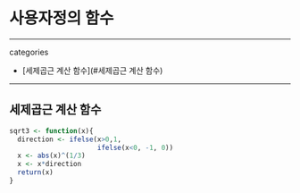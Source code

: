 # 사용자정의 함수
---
categories
* [세제곱근 계산 함수](#세제곱근 계산 함수)
---



## 세제곱근 계산 함수
```r
sqrt3 <- function(x){
  direction <- ifelse(x>0,1,
                      ifelse(x<0, -1, 0))
  x <- abs(x)^(1/3)
  x <- x*direction
  return(x)
}
```
#
